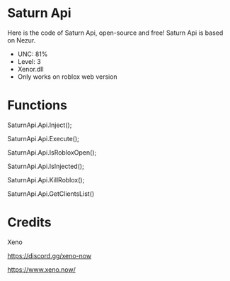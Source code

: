 # Saturn Api
 Here is the code of Saturn Api, open-source and free!
 Saturn Api is based on Nezur.

- UNC: 81%
- Level: 3
- Xenor.dll
- Only works on roblox web version

# Functions

SaturnApi.Api.Inject();

SaturnApi.Api.Execute();

SaturnApi.Api.IsRobloxOpen();

SaturnApi.Api.IsInjected();

SaturnApi.Api.KillRoblox();

SaturnApi.Api.GetClientsList()

# Credits

Xeno

https://discord.gg/xeno-now

https://www.xeno.now/
